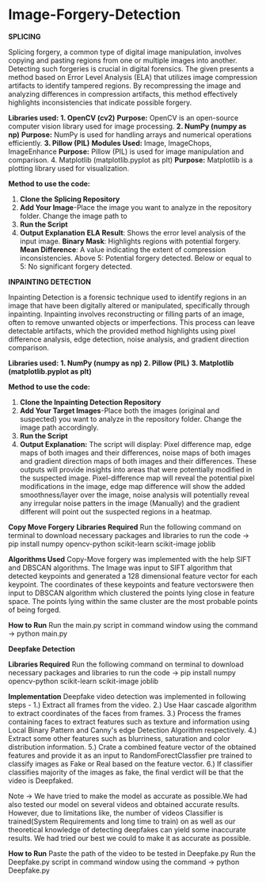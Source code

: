 # Image-Forgery-Detection
**SPLICING**

Splicing forgery, a common type of digital image manipulation, involves copying and pasting regions from one or multiple images into another. Detecting such forgeries is crucial in digital forensics. 
The given presents a method based on Error Level Analysis (ELA) that utilizes image compression artifacts to identify tampered regions. By recompressing the image and analyzing 
differences in compression artifacts, this method effectively highlights inconsistencies that indicate possible forgery.

**Libraries used:**
**1. OpenCV (cv2)**
**Purpose:** OpenCV is an open-source computer vision library used for image processing.
**2. NumPy (numpy as np)**
**Purpose:** NumPy is used for handling arrays and numerical operations efficiently.
**3. Pillow (PIL)**
**Modules Used:** Image, ImageChops, ImageEnhance
**Purpose:** Pillow (PIL) is used for image manipulation and comparison.
4. Matplotlib (matplotlib.pyplot as plt)
**Purpose:** Matplotlib is a plotting library used for visualization.

**Method to use the code:**
1. **Clone the Splicing Repository**
2. **Add Your Image**-Place the image you want to analyze in the repository folder. Change the image path to 
3. **Run the Script**
4. **Output Explanation**
**ELA Result**: Shows the error level analysis of the input image.
**Binary Mask**: Highlights regions with potential forgery.
**Mean Difference**: A value indicating the extent of compression inconsistencies.
Above 5: Potential forgery detected.
Below or equal to 5: No significant forgery detected.

**INPAINTING DETECTION**

Inpainting Detection is a forensic technique used to identify regions in an image that have been digitally altered or manipulated, specifically through inpainting. Inpainting involves reconstructing or filling parts of an image, often to remove unwanted objects or imperfections. This process can leave detectable artifacts, which the provided method highlights using pixel difference analysis, edge detection, noise analysis, and gradient direction comparison.

**Libraries used:**
**1. NumPy (numpy as np)**
**2. Pillow (PIL)**
**3. Matplotlib (matplotlib.pyplot as plt)**

**Method to use the code:**
1. **Clone the Inpainting Detection Repository**
2. **Add Your Target Images**-Place both the images (original and suspected) you want to analyze in the repository folder. Change the image path accordingly.  
3. **Run the Script**
4. **Output Explanation:**
   The script will display:
Pixel difference map, edge maps of both images and their differences, noise maps of both images and gradient direction maps of both images and their differences. These outputs will provide insights into areas that were potentially modified in the suspected image. Pixel-difference map will reveal the potential pixel modifications in the image, edge map difference will show the added smoothness/layer over the image, noise analysis will potentially reveal any irregular noise patters in the image (Manually) and the gradient different will point out the suspected regions in a heatmap.

**Copy Move Forgery**
**Libraries Required**
Run the following command on terminal to download necessary packages and libraries to run the code
-> pip install numpy opencv-python scikit-learn scikit-image joblib

**Algorithms Used**
Copy-Move forgery was implemented with the help SIFT and DBSCAN algorithms.
The Image was input to SIFT algorithm that detected keypoints and generated a 128 dimensional feature vector for each keypoint. The coordinates of these keypoints and feature vectorswere then input to DBSCAN algorithm which clustered the points lying close in feature space. The points lying within the same cluster are the most probable points of being forged.

**How to Run**
Run the main.py script in command window using the command
 -> python main.py

 **Deepfake Detection**

**Libraries Required**
Run the following command on terminal to download necessary packages and libraries to run the code
-> pip install numpy opencv-python scikit-learn scikit-image joblib

**Implementation**
Deepfake video detection was implemented in following steps -
1.) Extract all frames from the video.
2.) Use Haar cascade algorithm to extract coordinates of the faces from frames.
3.) Process the frames containing faces to extract features such as texture and information using Local Binary Pattern and Canny's edge Detection Algorithm respectively.
4.) Extract some other features such as blurriness, saturation and color distribution information.
5.) Crate a combined feature vector of the obtained features and provide it as an input to RandomForectClassfier pre trained to classify images as Fake or Real based on the feature vector.
6.) If classifier classifies majority of the images as fake, the final verdict will be that the video is Deepfaked.


Note -> We have tried to make the model as accurate as possible.We had also tested our model on several videos and obtained accurate results. However, due to limitations like, the number of videos Classifier is trained(System Requirements and long time to train) on as well as our theoretical knowledge of detecting deepfakes can yield some inaccurate results. We had tried our best we could to make it as accurate as possible.

**How to Run**
Paste the path of the video to be tested in Deepfake.py Run the Deepfake.py script in command window using the command
 -> python Deepfake.py
